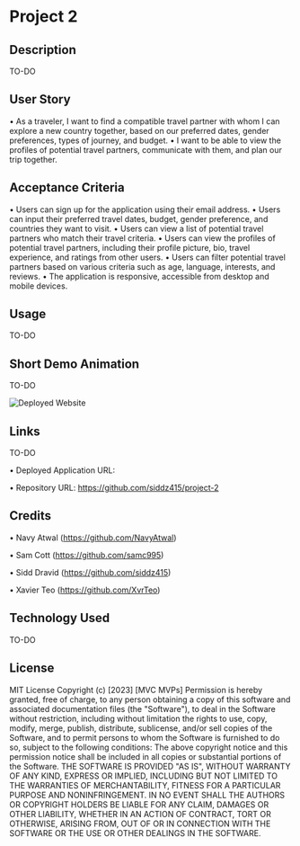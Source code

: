 # Project 2

## Description

TO-DO

## User Story

• As a traveler, I want to find a compatible travel partner with whom I can explore a new country together, based on our preferred dates, gender preferences, types of journey, and budget.
• I want to be able to view the profiles of potential travel partners, communicate with them, and plan our trip together.

## Acceptance Criteria

• Users can sign up for the application using their email address.
• Users can input their preferred travel dates, budget, gender preference, and countries they want to visit.
• Users can view a list of potential travel partners who match their travel criteria.
• Users can view the profiles of potential travel partners, including their profile picture, bio, travel experience, and ratings from other users.
• Users can filter potential travel partners based on various criteria such as age, language, interests, and reviews.
• The application is responsive, accessible from desktop and mobile devices.

## Usage

TO-DO

## Short Demo Animation

TO-DO

![Deployed Website](./assets/images/animation.gif)

## Links

TO-DO

• Deployed Application URL:

• Repository URL: https://github.com/siddz415/project-2

## Credits

• Navy Atwal (https://github.com/NavyAtwal)

• Sam Cott (https://github.com/samc995)

• Sidd Dravid (https://github.com/siddz415)

• Xavier Teo (https://github.com/XvrTeo)

## Technology Used

TO-DO

## License

MIT License
Copyright (c) [2023] [MVC MVPs]
Permission is hereby granted, free of charge, to any person obtaining a copy
of this software and associated documentation files (the "Software"), to deal
in the Software without restriction, including without limitation the rights
to use, copy, modify, merge, publish, distribute, sublicense, and/or sell
copies of the Software, and to permit persons to whom the Software is
furnished to do so, subject to the following conditions:
The above copyright notice and this permission notice shall be included in all
copies or substantial portions of the Software.
THE SOFTWARE IS PROVIDED "AS IS", WITHOUT WARRANTY OF ANY KIND, EXPRESS OR
IMPLIED, INCLUDING BUT NOT LIMITED TO THE WARRANTIES OF MERCHANTABILITY,
FITNESS FOR A PARTICULAR PURPOSE AND NONINFRINGEMENT. IN NO EVENT SHALL THE
AUTHORS OR COPYRIGHT HOLDERS BE LIABLE FOR ANY CLAIM, DAMAGES OR OTHER
LIABILITY, WHETHER IN AN ACTION OF CONTRACT, TORT OR OTHERWISE, ARISING FROM,
OUT OF OR IN CONNECTION WITH THE SOFTWARE OR THE USE OR OTHER DEALINGS IN THE
SOFTWARE.
